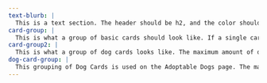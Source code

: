 ```yaml
---
text-blurb: |
  This is a text section. The header should be h2, and the color should not be changed.
card-group: |
  This is what a group of basic cards should look like. If a single card is needed please use a single Basic Card.
card-group2: |
  This is what a group of dog cards looks like. The maximum amount of dog cards in this style of grouping should not exceed 3. If a single card is needed, please use a single Dog Card. Colors, fonts, and sizes should not be changed.
dog-card-group: |
  This grouping of Dog Cards is used on the Adoptable Dogs page. The maximum number of Dog Cards in a row should not exceed 4. If there is extra space, please fill with an empty div to keep in line with the grid.
---
```


